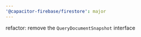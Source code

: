 ```yaml
---
'@capacitor-firebase/firestore': major
---
```


refactor: remove the `QueryDocumentSnapshot` interface
